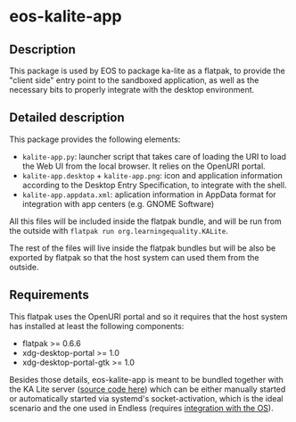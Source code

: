 # eos-kalite-app

## Description

This package is used by EOS to package ka-lite as a flatpak, to provide the
"client side" entry point to the sandboxed application, as well as the
necessary bits to properly integrate with the desktop environment.

## Detailed description

This package provides the following elements:
  * `kalite-app.py`: launcher script that takes care of loading the URI to
    load the Web UI from the local browser. It relies on the OpenURI portal.
  * `kalite-app.desktop` + `kalite-app.png`: icon and application information
     according to the Desktop Entry Specification, to integrate with the shell.
  * `kalite-app.appdata.xml`: aplication information in AppData format for
    integration with app centers (e.g. GNOME Software)

All this files will be included inside the flatpak bundle, and will be run from
the outside with `flatpak run org.learningequality.KALite`.

The rest of the files will live inside the flatpak bundles but will be also be
exported by flatpak so that the host system can used them from the outside.

## Requirements

This flatpak uses the OpenURI portal and so it requires that the host system has
installed at least the following components:
  * flatpak >= 0.6.6
  * xdg-desktop-portal >= 1.0
  * xdg-desktop-portal-gtk >= 1.0

Besides those details, eos-kalite-app is meant to be bundled together with
the KA Lite server ([source code here](https://github.com/endlessm/ka-lite-source)) which can be either manually started
or automatically started via systemd's socket-activation, which is the ideal
scenario and the one used in Endless (requires [integration with the OS](https://github.com/endlessm/eos-kalite-system-helper)).

